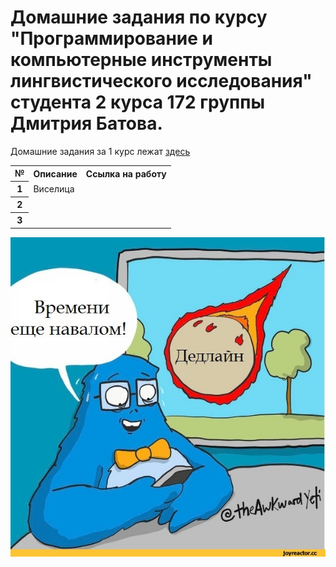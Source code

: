 # Домашние задания по курсу "Программирование и компьютерные инструменты лингвистического исследования" студента 2 курса 172 группы Дмитрия Батова.
Домашние задания за 1 курс лежат [здесь](https://github.com/dsbatov/PythonHSE)  
<table>
  <tr><th>№</th><th>Описание</th><th>Ссылка на работу</th></tr>
  <tr><th>1</th><td>Виселица</td><td></td>
  <tr><th>2</th><td></td><td></td>   
  <tr><th>3</th><td></td><td></td>
</table>
<p><img src="deadline.jpg" alt="мем про дедлайн"></p>
